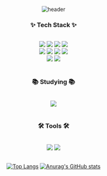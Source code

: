 <div align="center">
  
  ![header](https://capsule-render.vercel.app/api?type=waving&color=0:80FF72,100:7EE8FA&fontColor=FFFFFF&text=Welcome%20to%20MinCheol's%20GitHub%20👋&animation=twinkling&fontSize=35&fontAlignY=40&fontAlign=65&height=250)


  <h3>✨ Tech Stack ✨</h3>
  </br>
  <img src="https://img.shields.io/badge/html5-E34F26?style=for-the-badge&logo=html5&logoColor=white">
  <img src="https://img.shields.io/badge/css3-1572B6?style=for-the-badge&logo=css3&logoColor=white"> 
  <img src="https://img.shields.io/badge/javascript-F7DF1E?style=for-the-badge&logo=javascript&logoColor=black">
  <img src="https://img.shields.io/badge/typescript-%23007ACC.svg?style=for-the-badge&logo=typescript&logoColor=white">
  </br>
  <img src="https://img.shields.io/badge/react-20232a.svg?style=for-the-badge&logo=react&logoColor=61DAFB" />
  <img src="https://img.shields.io/badge/next-000000?style=for-the-badge&logo=nextdotjs&logoColor=white"/>
  <img src="https://img.shields.io/badge/Prisma-3982CE?style=for-the-badge&logo=Prisma&logoColor=white"/>
  <img src="https://img.shields.io/badge/firebase-a08021?style=for-the-badge&logo=firebase&logoColor=ffcd34"/>
  </br>
  <img src="https://img.shields.io/badge/styled--components-DB7093?style=for-the-badge&logo=styled-components&logoColor=white" />
  <img src="https://img.shields.io/badge/tailwindcss-%2338B2AC.svg?style=for-the-badge&logo=tailwind-css&logoColor=white"/>
  </br>
  </br>
  <h3>📚 Studying 📚</h3>
  </br>
  <img src="https://img.shields.io/badge/redux-%23593d88.svg?style=for-the-badge&logo=redux&logoColor=white"/>
  </br>
  </br>
  <h3>🛠 Tools 🛠</h3>
  </br>
  <img src="https://img.shields.io/badge/Visual%20Studio%20Code-0078d7.svg?style=for-the-badge&logo=visual-studio-code&logoColor=white"/>
  <img src="https://img.shields.io/badge/Notion-%23000000.svg?style=for-the-badge&logo=notion&logoColor=white"/>
  </br>
<br>

  [![Top Langs](https://github-readme-stats.vercel.app/api/top-langs/?username=JMC816)](https://github.com/JMC816/github-readme-stats) [![Anurag's GitHub stats](https://github-readme-stats.vercel.app/api?username=JMC816)](https://github.com/JMC816/github-readme-stats)
</div>

